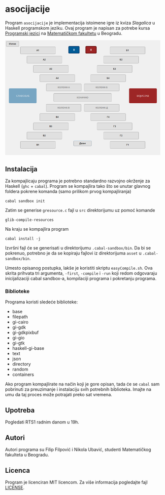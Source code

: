 # asocijacije

Program `asocijacije` je implementacija istoimene igre iz kviza *Slagalica* u Haskell programskom jeziku. Ovaj program je napisan za potrebe kursa [Programski jezici](http://www.programskijezici.matf.bg.ac.rs/) na [Matematičkom fakultetu](http://www.matf.bg.ac.rs/) u Beogradu.

<img src="asset/screen.png" alt="Screenshot" title="Screenshot">

## Instalacija

Za kompajlicaju programa je potrebno standardno razvojno okrženje za Haskell (`ghc` + `cabal`). Program se kompajlira tako što se unutar glavnog foldera pokrene komanda (samo prilikom prvog kompajliranja)

```
cabal sandbox init
```

Zatim se generise `gresource.c` fajl u `src` direktorijumu uz pomoć komande

```
glib-compile-resources
```

Na kraju se kompajlira program

```
cabal install -j
```

Izvršni fajl će se generisati u direktorijumu `.cabal-sandbox/bin`. Da bi se pokrenuo, potrebno je da se kopiraju fajlovi iz direktorijuma `asset` u `.cabal-sandbox/bin`.

Umesto opisanog postupka, lakše je koristiti skriptu `easyCompile.sh`. Ova skrita prihvata tri argumenta, `-first`, `-compile` i `-run` koji redom odgovaraju inicijalizaciji cabal sandbox-a, kompilaciji programa i pokretanju programa.

### Biblioteke

Programa koristi sledeće biblioteke:

  + base     
  + filepath
  + gi-cairo
  + gi-gdk
  + gi-gdkpixbuf
  + gi-gio
  + gi-gtk
  + haskell-gi-base
  + text 
  + json
  + directory
  + random
  + containers

Ako program kompajlirate na način koji je gore opisan, tada će se `cabal` sam pobrinuti za preuzimanje i instalaciju svih potrebnih biblioteka. Imajte na umu da taj proces može potrajati preko sat vremena. 

## Upotreba

Pogledati RTS1 radnim danom u 19h.

## Autori

Autori programa su Filip Filpović i Nikola Ubavić, studenti Matematičkog fakulteta u Beogradu.

## Licenca

Program je licenciran MIT licencom. Za više informacija pogledajte fajl [LICENSE](LICENSE).

